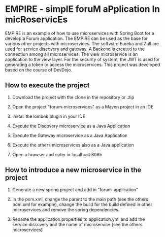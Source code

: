 # EMPIRE - simplE foruM aPplication In micRoservicEs



EMPIRE is an example of how to use microservices with Spring Boot for a develop a Forum application. The EMPIRE can be used as the base for various other projects with microservices. The software Eureka and Zull are used for service discovery and gateway. A Backend is created to the connection among all microservices. The view microservice is an application to the view layer. For the security of system, the JWT is used for generating a token to access the microservices. This project was developed based on the course of DevDojo.


## How to execute the project

1. Download the project with the clone in the repository or .zip

2. Open the project "forum-microservices" as a Maven project in an IDE

3. Install the lombok plugin in your IDE

4. Execute the Discovery microservice as a Java Application

5. Execute the Gateway microservice as a Java Application

6. Execute the others microservices also as a Java application

7. Open a browser and enter in localhost:8085



## How to introduce a new microservice in the project

1. Generate a new spring project and add in "forum-application"

2. In the pom.xml, change the parent to the main path (see the others pom.xml for example), change the build for the build defined in other microservices and remove the spring dependencies.

3. Rename the application.properties to application.yml and add the service discovery and the name of microservice (see the others microservices)


